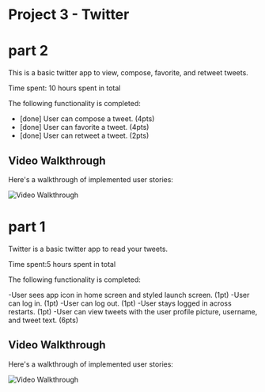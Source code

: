# Project 3 - Twitter
# part 2
This is a basic twitter app to view, compose, favorite, and retweet tweets.

Time spent: 10 hours spent in total

The following functionality is completed:

- [done] User can compose a tweet. (4pts)
- [done] User can favorite a tweet. (4pts)
- [done] User can retweet a tweet. (2pts)

## Video Walkthrough

Here's a walkthrough of implemented user stories:

<img src='https://recordit.co/yyPO7cyujs.gif' title='Video Walkthrough' width='' alt='Video Walkthrough' />

# part 1

Twitter is a basic twitter app to read your tweets.

Time spent:5 hours spent in total

The following functionality is completed:

-User sees app icon in home screen and styled launch screen. (1pt)
-User can log in. (1pt)
-User can log out. (1pt)
-User stays logged in across restarts. (1pt)
-User can view tweets with the user profile picture, username, and tweet text. (6pts)


## Video Walkthrough

Here's a walkthrough of implemented user stories:

<img src='https://recordit.co/0UQqRE72Ih.gif' title='Video Walkthrough' width='' alt='Video Walkthrough' />


